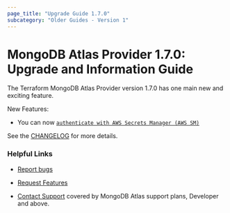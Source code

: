 ```yaml
---
page_title: "Upgrade Guide 1.7.0"
subcategory: "Older Guides - Version 1"  
---
```


# MongoDB Atlas Provider 1.7.0: Upgrade and Information Guide

The Terraform MongoDB Atlas Provider version 1.7.0 has one main new and exciting feature.

New Features: 
* You can now [`authenticate with AWS Secrets Manager (AWS SM)`](https://github.com/mongodb/terraform-provider-mongodbatlas/blob/master/docs/index.md#aws-secrets-manager)  

See the [CHANGELOG](https://github.com/mongodb/terraform-provider-mongodbatlas/blob/master/CHANGELOG.md) for more details.

### Helpful Links

* [Report bugs](https://github.com/mongodb/terraform-provider-mongodbatlas/issues)

* [Request Features](https://feedback.mongodb.com/forums/924145-atlas?category_id=370723)

* [Contact Support](https://docs.atlas.mongodb.com/support/) covered by MongoDB Atlas support plans, Developer and above.
